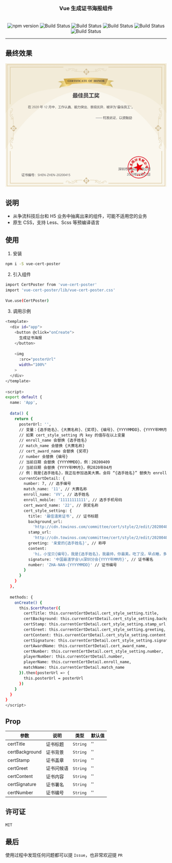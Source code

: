 <h3 align="center" style="margin: 30px 0 35px;">Vue 生成证书海报组件</h3>

<p align="center">
    <img src="https://img.shields.io/npm/v/vue-cert-poster.svg" alt="npm version" />
    <img src="https://img.shields.io/bundlephobia/minzip/vue-cert-poster.svg" alt="Build Status" />
    <img src="https://img.shields.io/github/license/1014156094/vue-cert-poster" alt="Build Status" />
    <img src="https://img.shields.io/github/forks/1014156094/vue-cert-poster" alt="Build Status" />
    <img src="https://img.shields.io/github/issues/1014156094/vue-cert-poster" alt="Build Status" />
    <img src="https://img.shields.io/github/stars/1014156094/vue-cert-poster" alt="Build Status" />
</p>

---

## 最终效果
![image](https://github.com/1014156094/vue-cert-poster/blob/master/public/result.png?raw=true)


## 说明
- 从争流科技后台和 H5 业务中抽离出来的组件，可能不适用您的业务
- 原生 CSS，支持 Less、Scss 等预编译语言

## 使用
1. 安装

``` bash
npm i -S vue-cert-poster
```

2. 引入组件

``` bash
import CertPoster from 'vue-cert-poster'
import 'vue-cert-poster/lib/vue-cert-poster.css'

Vue.use(CertPoster)
```

3. 调用示例

``` bash
<template>
  <div id="app">
    <button @click="onCreate">
      生成证书海报
    </button>

    <img
      :src="posterUrl"
      width="100%"
    >
  </div>
</template>

<script>
export default {
  name: 'App',
  
  data() {
    return {
      posterUrl: '',
      // 变量：{选手姓名}、{大赛名称}、{奖项}、{编号}、{YYYYMMDD}、{YYYY年MM月}
      // 如果 cert_style_setting 内 key 的值存在以上变量
      // enroll_name 会替换 {选手姓名}
      // match_name 会替换 {大赛名称}
      // cert_award_name 会替换 {奖项}
      // number 会替换 {编号}
      // 当前日期 会替换 {YYYYMMDD}，例：20200409
      // 当前日期 会替换 {YYYY年MM月}，例2020年04月
      // 例：我是{选手姓名}，我正在参加选美大赛。会将 “{选手姓名}” 替换为 enroll_name 的值
      currentCertDetail: {
        number: 7, // 选手编号
        match_name: '11', // 大赛名称
        enroll_name: 'VV', // 选手姓名
        enroll_mobile: '11111111111', // 选手手机号码
        cert_award_name: '22', // 获奖名称
        cert_style_setting: {
          title: '最佳渣男证书', // 证书标题
          background_url:
            'http://cdn.towinos.com/committee/cert/style/2/edit/20200407103146-2142379266903-cert-default-background.png?imageView2/2/w/1920', // 证书背景
          stamp_url:
            'http://cdn.towinos.com/committee/cert/style/2/edit/20200407023952-367736050162-c4cd5f047be86d3f1545fcf2defe5b09.png?imageView2/2/w/1920', // 证书盖章
          greeting: '亲爱的{选手姓名}', // 称呼
          content:
            'hi，小宝贝{编号}，我是{选手姓名}，我最帅，你最美。吃了没，早点睡，多穿点，喝热水。太晚了，去你家，啥也不干就吃瓜。没电了，在开会，忙了一天我很累。我爱你，别误会，那个女孩是我妹。你干啥，真没有，我们就是喝点儿酒。喝多了，乱说的，我们只是好朋友。别闹了，对不起，反正都是你有理。你很好，我不配，忘了我吧下一位。鉴于你的优秀表现，特发证书以此鼓励。', // 证书内容
          signature: '中国最渣学会\n深圳分会{YYYY年MM月}', // 证书署名
          number: 'ZHA-NAN-{YYYYMMDD}' // 证书编号
        }
      }
    }
  },

  methods: {
    onCreate() {
      this.$certPoster({
        certTitle: this.currentCertDetail.cert_style_setting.title,
        certBackground: this.currentCertDetail.cert_style_setting.background_url,
        certStamp: this.currentCertDetail.cert_style_setting.stamp_url,
        certGreet: this.currentCertDetail.cert_style_setting.greeting,
        certContent: this.currentCertDetail.cert_style_setting.content,
        certSignature: this.currentCertDetail.cert_style_setting.signature,
        certAwardName: this.currentCertDetail.cert_award_name,
        certNumber: this.currentCertDetail.cert_style_setting.number,
        playerNumber: this.currentCertDetail.number,
        playerName: this.currentCertDetail.enroll_name,
        matchName: this.currentCertDetail.match_name
      }).then(posterUrl => {
        this.posterUrl = posterUrl
      })
    }
  }
}
</script>
```

## Prop
| 参数 | 说明 | 类型 | 默认值 |
| - | - | - | - |
| certTitle | 证书标题 | `String` | '' |
| certBackground | 证书背景 | `String` | '' |
| certStamp | 证书盖章 | `String` | '' |
| certGreet | 证书问候语 | `String` | '' |
| certContent | 证书内容 | `String` | '' |
| certSignature | 证书署名 | `String` | '' |
| certNumber | 证书编号 | `String` | '' |

## 许可证
`MIT`

## 最后
使用过程中发现任何问题都可以提 `Issue`，也非常欢迎提 `PR`
